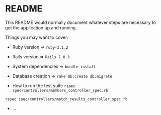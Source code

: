 # README

This README would normally document whatever steps are necessary to get the
application up and running.

Things you may want to cover:

* Ruby version => `ruby-3.1.2`
* Rails version => `Rails 7.0.3`

* System dependencies => `bundle install`

* Database creation => `rake db:create db:migrate`

* How to run the test suite
 `rspec spec/controllers/members_controller_spec.rb`
 
 `rspec spec/controllers/match_results_controller_spec.rb`

* ...
